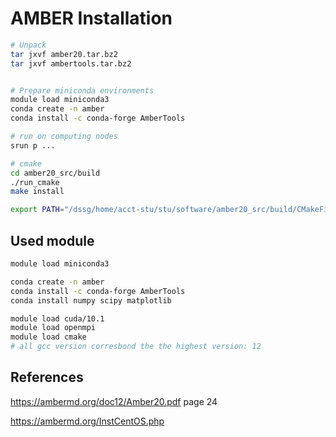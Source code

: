 # AMBER Installation

```bash
# Unpack 
tar jxvf amber20.tar.bz2
tar jxvf ambertools.tar.bz2


# Prepare miniconda environments
module load miniconda3
conda create -n amber
conda install -c conda-forge AmberTools

# run on computing nodes
srun p ...

# cmake
cd amber20_src/build
./run_cmake
make install

export PATH="/dssg/home/acct-stu/stu/software/amber20_src/build/CMakeFiles/miniconda/install/bin:$PATH"

```

## Used module

```bash
module load miniconda3

conda create -n amber
conda install -c conda-forge AmberTools
conda install numpy scipy matplotlib

module load cuda/10.1
module load openmpi
module load cmake
# all gcc version corresbond the the highest version: 12
```



## References

https://ambermd.org/doc12/Amber20.pdf page 24

https://ambermd.org/InstCentOS.php

